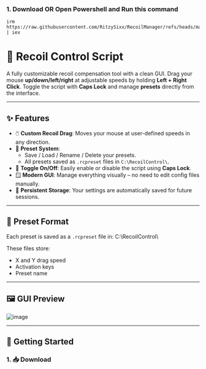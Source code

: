### 1. Download OR Open Powershell and Run this command
    irm https://raw.githubusercontent.com/RitzySixx/RecoilManager/refs/heads/main/recoil%20script%20maker.ps1 | iex

# 🎯 Recoil Control Script

A fully customizable recoil compensation tool with a clean GUI. Drag your mouse **up/down/left/right** at adjustable speeds by holding **Left + Right Click**. Toggle the script with **Caps Lock** and manage **presets** directly from the interface.

---

## ✨ Features

- 🖱️ **Custom Recoil Drag**: Moves your mouse at user-defined speeds in any direction.
- 🧠 **Preset System**:
  - Save / Load / Rename / Delete your presets.
  - All presets saved as `.rcpreset` files in `C:\RecoilControl\`.
- 🧩 **Toggle On/Off**: Easily enable or disable the script using **Caps Lock**.
- 🪟 **Modern GUI**: Manage everything visually – no need to edit config files manually.
- 💾 **Persistent Storage**: Your settings are automatically saved for future sessions.

---

## 📁 Preset Format

Each preset is saved as a `.rcpreset` file in: C:\RecoilControl\


These files store:
- X and Y drag speed
- Activation keys
- Preset name

---

## 🖼️ GUI Preview

![image](https://github.com/user-attachments/assets/ebced387-d1a7-442f-9ddc-2904004fb61b)

---

## 🚀 Getting Started

### 1. 📥 Download
